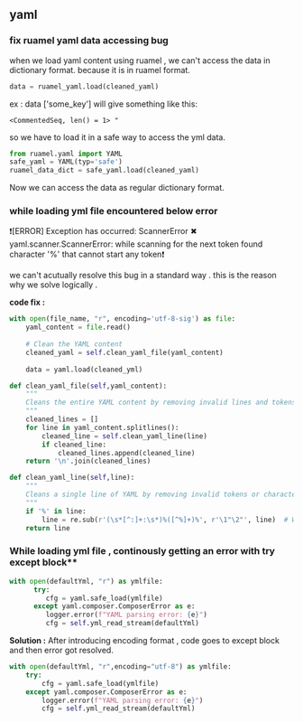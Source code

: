 ## yaml


### fix ruamel yaml data accessing bug 

when we load yaml content using ruamel , we can't access the data in dictionary format.
because it is in ruamel format. 

```python
data = ruamel_yaml.load(cleaned_yaml)
```
ex : data ['some_key'] will give something like this:

```
<CommentedSeq, len() = 1> "
```

so we have to load it in a safe way to access the yml data.

```python
from ruamel.yaml import YAML
safe_yaml = YAML(typ='safe')
ruamel_data_dict = safe_yaml.load(cleaned_yaml)
```
Now we can access the data as regular dictionary format.


### while loading yml file encountered below error 

❗[ERROR] Exception has occurred: ScannerError ✖
yaml.scanner.ScannerError: while scanning for the next token found character '%' that cannot start any token❗

we can't acutually resolve this bug in a standard way . this is the reason why we solve logically .

**code fix :**

```python
with open(file_name, "r", encoding='utf-8-sig') as file:
    yaml_content = file.read()
    
    # Clean the YAML content
    cleaned_yaml = self.clean_yaml_file(yaml_content)
    
    data = yaml.load(cleaned_yml)

def clean_yaml_file(self,yaml_content):
    """
    Cleans the entire YAML content by removing invalid lines and tokens.
    """
    cleaned_lines = []
    for line in yaml_content.splitlines():
        cleaned_line = self.clean_yaml_line(line)
        if cleaned_line:
            cleaned_lines.append(cleaned_line)
    return '\n'.join(cleaned_lines)

def clean_yaml_line(self,line):
    """
    Cleans a single line of YAML by removing invalid tokens or characters.
    """
    if '%' in line:
        line = re.sub(r'(\s*[^:]+:\s*)%([^%]+)%', r'\1"\2"', line)  # Wrap %...% in quotes
    return line
```


### While loading yml file , continously getting an error with try except block**

```python
with open(defaultYml, "r") as ymlfile:
      try:
         cfg = yaml.safe_load(ymlfile)
      except yaml.composer.ComposerError as e:
         logger.error(f"YAML parsing error: {e}")
         cfg = self.yml_read_stream(defaultYml)
```

**Solution :**
After introducing encoding format , code goes to except block and then error got resolved.

```python
with open(defaultYml, "r",encoding="utf-8") as ymlfile:
    try:
        cfg = yaml.safe_load(ymlfile)
    except yaml.composer.ComposerError as e:
        logger.error(f"YAML parsing error: {e}")
        cfg = self.yml_read_stream(defaultYml)
```